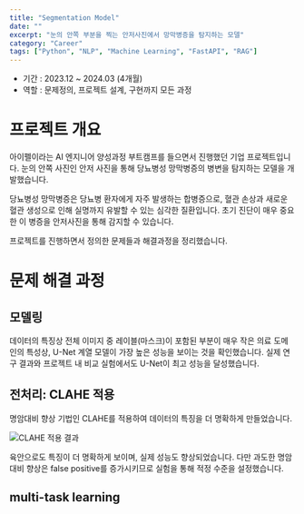 ```yaml
---
title: "Segmentation Model"
date: ""
excerpt: "눈의 안쪽 부분을 찍는 안저사진에서 망막병증을 탐지하는 모델"
category: "Career"
tags: ["Python", "NLP", "Machine Learning", "FastAPI", "RAG"]
---
```


- 기간 : 2023.12 ~ 2024.03 (4개월)
- 역할 : 문제정의, 프로젝트 설계, 구현까지 모든 과정

# 프로젝트 개요

아이펠이라는 AI 엔지니어 양성과정 부트캠프를 들으면서 진행했던 기업 프로젝트입니다.
눈의 안쪽 사진인 안저 사진을 통해 당뇨병성 망막병증의 병변을 탐지하는 모델을 개발했습니다.

당뇨병성 망막병증은 당뇨병 환자에게 자주 발생하는 합병증으로, 혈관 손상과 새로운 혈관 생성으로 인해 실명까지 유발할 수 있는 심각한 질환입니다. 
초기 진단이 매우 중요한 이 병증을 안저사진을 통해 감지할 수 있습니다.

프로젝트를 진행하면서 정의한 문제들과 해결과정을 정리했습니다.

# 문제 해결 과정


## 모델링 

데이터의 특징상 전체 이미지 중 레이블(마스크)이 포함된 부분이 매우 작은 의료 도메인의 특성상, U-Net 계열 모델이 가장 높은 성능을 보이는 것을 확인했습니다. 실제 연구 결과와 프로젝트 내 비교 실험에서도 U-Net이 최고 성능을 달성했습니다.


## 전처리: CLAHE 적용
명암대비 향상 기법인 CLAHE를 적용하여 데이터의 특징을 더 명확하게 만들었습니다.

![CLAHE 적용 결과](attachment:49718d6e-5aad-4125-be77-fd69e2d4cdfd:image.png)

육안으로도 특징이 더 명확하게 보이며, 실제 성능도 향상되었습니다. 다만 과도한 명암대비 향상은 false positive를 증가시키므로 실험을 통해 적정 수준을 설정했습니다.


## multi-task learning 
